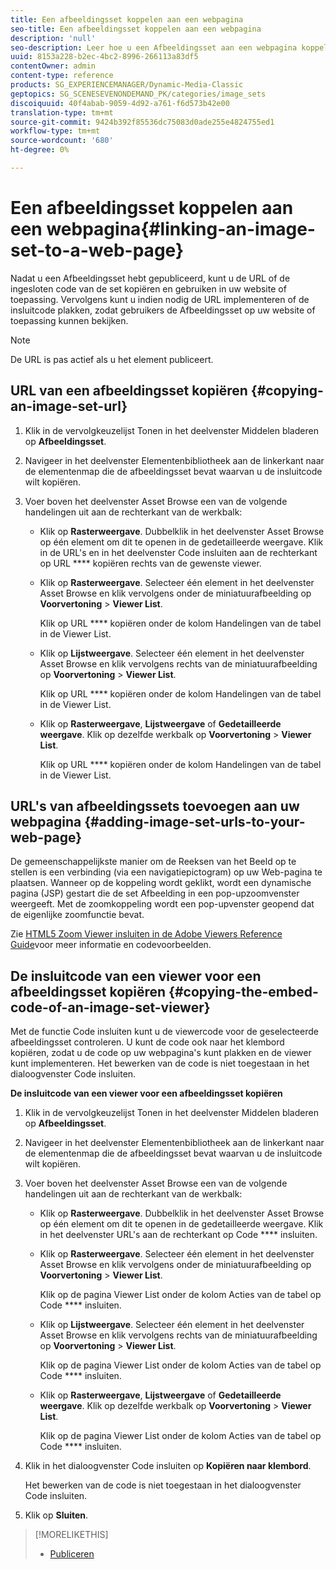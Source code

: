 ```yaml
---
title: Een afbeeldingsset koppelen aan een webpagina
seo-title: Een afbeeldingsset koppelen aan een webpagina
description: 'null'
seo-description: Leer hoe u een Afbeeldingsset aan een webpagina koppelt.
uuid: 8153a228-b2ec-4bc2-8996-266113a83df5
contentOwner: admin
content-type: reference
products: SG_EXPERIENCEMANAGER/Dynamic-Media-Classic
geptopics: SG_SCENESEVENONDEMAND_PK/categories/image_sets
discoiquuid: 40f4abab-9059-4d92-a761-f6d573b42e00
translation-type: tm+mt
source-git-commit: 9424b392f85536dc75083d0ade255e4824755ed1
workflow-type: tm+mt
source-wordcount: '680'
ht-degree: 0%

---
```



# Een afbeeldingsset koppelen aan een webpagina{#linking-an-image-set-to-a-web-page}

Nadat u een Afbeeldingsset hebt gepubliceerd, kunt u de URL of de ingesloten code van de set kopiëren en gebruiken in uw website of toepassing. Vervolgens kunt u indien nodig de URL implementeren of de insluitcode plakken, zodat gebruikers de Afbeeldingsset op uw website of toepassing kunnen bekijken.

>[!NOTE]
>
>De URL is pas actief als u het element publiceert.

## URL van een afbeeldingsset kopiëren {#copying-an-image-set-url}

1. Klik in de vervolgkeuzelijst Tonen in het deelvenster Middelen bladeren op **Afbeeldingsset**.
1. Navigeer in het deelvenster Elementenbibliotheek aan de linkerkant naar de elementenmap die de afbeeldingsset bevat waarvan u de insluitcode wilt kopiëren.
1. Voer boven het deelvenster Asset Browse een van de volgende handelingen uit aan de rechterkant van de werkbalk:

   * Klik op **Rasterweergave**. Dubbelklik in het deelvenster Asset Browse op één element om dit te openen in de gedetailleerde weergave. Klik in de URL&#39;s en in het deelvenster Code insluiten aan de rechterkant op URL **** kopiëren rechts van de gewenste viewer.
   * Klik op **Rasterweergave**. Selecteer één element in het deelvenster Asset Browse en klik vervolgens onder de miniatuurafbeelding op **Voorvertoning** > **Viewer List**.

      Klik op URL **** kopiëren onder de kolom Handelingen van de tabel in de Viewer List.

   * Klik op **Lijstweergave**. Selecteer één element in het deelvenster Asset Browse en klik vervolgens rechts van de miniatuurafbeelding op **Voorvertoning** > **Viewer List**.

      Klik op URL **** kopiëren onder de kolom Handelingen van de tabel in de Viewer List.

   * Klik op **Rasterweergave**, **Lijstweergave** of **Gedetailleerde weergave**. Klik op dezelfde werkbalk op **Voorvertoning** > **Viewer List**.

      Klik op URL **** kopiëren onder de kolom Handelingen van de tabel in de Viewer List.

## URL&#39;s van afbeeldingssets toevoegen aan uw webpagina {#adding-image-set-urls-to-your-web-page}

De gemeenschappelijkste manier om de Reeksen van het Beeld op te stellen is een verbinding (via een navigatiepictogram) op uw Web-pagina te plaatsen. Wanneer op de koppeling wordt geklikt, wordt een dynamische pagina (JSP) gestart die de set Afbeelding in een pop-upzoomvenster weergeeft. Met de zoomkoppeling wordt een pop-upvenster geopend dat de eigenlijke zoomfunctie bevat.

Zie [HTML5 Zoom Viewer insluiten in de Adobe Viewers Reference Guide](https://docs.adobe.com/content/help/en/dynamic-media-developer-resources/library/viewers-aem-assets-dmc/zoom/c-html5-20-zoom-viewer-about.html)voor meer informatie en codevoorbeelden.

## De insluitcode van een viewer voor een afbeeldingsset kopiëren {#copying-the-embed-code-of-an-image-set-viewer}

Met de functie Code insluiten kunt u de viewercode voor de geselecteerde afbeeldingsset controleren. U kunt de code ook naar het klembord kopiëren, zodat u de code op uw webpagina&#39;s kunt plakken en de viewer kunt implementeren. Het bewerken van de code is niet toegestaan in het dialoogvenster Code insluiten.

**De insluitcode van een viewer voor een afbeeldingsset kopiëren**

1. Klik in de vervolgkeuzelijst Tonen in het deelvenster Middelen bladeren op **Afbeeldingsset**.
1. Navigeer in het deelvenster Elementenbibliotheek aan de linkerkant naar de elementenmap die de afbeeldingsset bevat waarvan u de insluitcode wilt kopiëren.
1. Voer boven het deelvenster Asset Browse een van de volgende handelingen uit aan de rechterkant van de werkbalk:

   * Klik op **Rasterweergave**. Dubbelklik in het deelvenster Asset Browse op één element om dit te openen in de gedetailleerde weergave. Klik in het deelvenster URL&#39;s aan de rechterkant op Code **** insluiten.
   * Klik op **Rasterweergave**. Selecteer één element in het deelvenster Asset Browse en klik vervolgens onder de miniatuurafbeelding op **Voorvertoning** > **Viewer List**.

      Klik op de pagina Viewer List onder de kolom Acties van de tabel op Code **** insluiten.

   * Klik op **Lijstweergave**. Selecteer één element in het deelvenster Asset Browse en klik vervolgens rechts van de miniatuurafbeelding op **Voorvertoning** > **Viewer List**.

      Klik op de pagina Viewer List onder de kolom Acties van de tabel op Code **** insluiten.

   * Klik op **Rasterweergave**, **Lijstweergave** of **Gedetailleerde weergave**. Klik op dezelfde werkbalk op **Voorvertoning** > **Viewer List**.

      Klik op de pagina Viewer List onder de kolom Acties van de tabel op Code **** insluiten.

1. Klik in het dialoogvenster Code insluiten op **Kopiëren naar klembord**.

   Het bewerken van de code is niet toegestaan in het dialoogvenster Code insluiten.

1. Klik op **Sluiten**.

>[!MORELIKETHIS]
>
>* [Publiceren](publishing-files.md#publishing_files)

